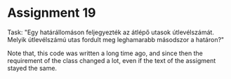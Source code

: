 # Assignment 19

Task: "Egy határállomáson feljegyezték az átlépő utasok útlevélszámát. Melyik útlevélszámú utas fordult meg leghamarabb másodszor a határon?"


Note that, this code was written a long time ago, and since then the requirement of the class changed a lot, even if the text of the assigment stayed the same.



